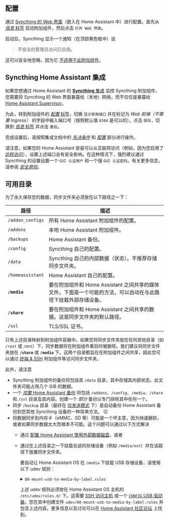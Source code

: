 ## 配置

通过 [Syncthing 的 Web 界面](/hassio/ingress/68413af6_syncthing)（嵌入在 Home Assistant 中）进行配置。首先从 [*信息* 标签](/hassio/addon/68413af6_syncthing/info) 启动附加组件，然后点击 `打开 Web 界面`。

启动后，Syncthing 显示一个通知（在顶部黄色框中）说

> 不安全的管理员访问已启用。

这可以安全地忽略，因为它 [不适用于此附加组件](https://github.com/Poeschl/Hassio-Addons/issues/340)。

## Syncthing Home Assistant 集成

如果您想通过 Home Assistant 的 [**Syncthing** 集成](https://www.home-assistant.io/integrations/syncthing/) 监控 Syncthing 附加组件，您需要将 Syncthing 的 Web 界面暴露给（本地）网络，而不仅仅是暴露给 [Home Assistant Supervisor](https://developers.home-assistant.io/docs/supervisor)。

为此，转到附加组件的 [*配置* 标签](/hassio/addon/68413af6_syncthing/config)，切换 `显示禁用端口` 并在标记为 *Web 前端（不需要 Ingress）* 的字段中输入端口号（按照默认值 `8384` 是可以的）。点击 `保存`，切换到 [*信息* 标签](/hassio/addon/68413af6_syncthing/info) 并点击 `重启`。

完成设置后，请按照集成文档中的 [*先决条件*](https://www.home-assistant.io/integrations/syncthing/#prerequisites) 和 [*配置*](https://www.home-assistant.io/integrations/syncthing/#configuration) 部分进行操作。

请注意，如果您的 Home Assistant 安装可以从互联网访问（例如，因为您启用了 [远程访问](https://www.home-assistant.io/docs/configuration/remote/)），设置上述端口会有安全影响。在这种情况下，强烈建议通过 Syncthing 的设置设置一个 `GUI 认证用户` 和一个强 `GUI 认证密码`。有关更多信息，请参阅 [*安全原则*](https://docs.syncthing.net/users/security)。

## 可用目录

为了永久保存您的数据，同步文件夹必须放在以下路径之一下：

| 路径             | 描述                                                                                                                                                |
| ------------------------------------------------------------------- | ------------------------------------------------------------------------------------------------------- |
| `/addon_configs` | 所有 Home Assistant 附加组件的配置。                                                                                                               |
| `/addons`        | 本地 Home Assistant 附加组件。                                                                                                                              |
| `/backups`       | Home Assistant 备份。                                                                                                                                    |
| `/config`        | Syncthing 自己的配置。                                                                                                                             |
| `/data`          | Syncthing 自己的内部数据（状态）。不推荐存储同步文件夹。                                                                            |
| `/homeassistant` | Home Assistant 自己的配置。                                                                                                                        |
| **`/media`**     | 要在附加组件和 Home Assistant 之间共享的媒体文件。下面是一个可能的方法，可以自动在与此路径下挂载外部存储设备。 |
| ***`/share`***   | 要在附加组件和 Home Assistant 之间共享的数据。这是同步文件夹的默认路径。                                                         |
| `/ssl`           | TLS/SSL 证书。                                                                                                                                      |

只有上述目录映射到附加组件容器中。如果您将同步文件夹放在任何其他目录（如 `/root` 或 `/mnt`）下，同步数据将在附加组件重启时被删除。我们建议将同步文件夹放在 **`/share`** 或 **`/media`** 下。这两个目录都旨在在附加组件之间共享，因此您可以通过 [终端 & SSH](/hassio/addon/core_ssh/info) 附加组件等访问同步文件夹。

此外，请注意

- Syncthing 附加组件的备份将包括其 `/data` 目录，其中存储其内部状态。此文件夹可能占用几个 GiB 的数据。
- 一个 [*完整* Home Assistant 备份](https://www.home-assistant.io/common-tasks/os/#backup) 将包括 `/addons`、`/config`、`/media`、`/share` 和 `/ssl` 目录及其内容。创建一个 *部分* 备份以专门排除其中任何一个。
- 同步 `/backup` 目录（最好在 [仅发送模式](https://docs.syncthing.net/users/foldertypes.html#send-only-folder) 下）是自动备份 Home Assistant 备份到您其他 Syncthing 设备的一种简单方法。 😉
- 将数据同步到内存卡（eMMC、SD 等）可能是一个坏主意，因为快速磨损，或者如果同步数据太大而根本不可能。这个问题可以通过以下方式解决
  - 通过 [配置 Home Assistant 使用外部数据磁盘](https://www.home-assistant.io/common-tasks/os/#using-external-data-disk)，或者
  - 通过在上述目录之一下挂载合适的存储设备（例如 `/media/ext`）并在该路径下放置同步文件夹。

    要自动让 Home Assistant OS 在 `/media` 下挂载 USB 存储设备，请使用以下 udev 规则：
    <!-- markdownlint-disable MD033 -->
    <details>
    <summary><code>80-mount-usb-to-media-by-label.rules</code></summary>
  
    ```sh
    #
    # udev 规则
    #   使用分区名称作为挂载点，将 USB 驱动器挂载到媒体目录
    #
    # 描述：
    #   为 Home Assistant OS 创建，此规则将任何 USB 驱动器
    #   挂载到 Hassio 媒体目录 (/mnt/data/supervisor/media)。
    #   当 USB 驱动器连接到主板时，规则在媒体目录下为每个分区创建一个目录。
    #   新创建的分区命名为分区名称。如果分区没有名称，则使用以下名称格式： "usb-{block-name}"，其中 block name 是 sd[a-z][0-9]。
    #
    # 注意 1：
    #   规则名称始终以数字开头。在这种情况下，规则使用 80。
    #   这表示 udev 中规则的顺序。低数字先运行，高数字后运行。但是，低数字不具备高数字可能有的所有功能。
    #   为了使此规则正常运行，请使用大于或等于 80 的数字。
    #
    # 注意 2：
    #   此规则将跳过挂载 'CONFIG' USB 密钥。
    #   https://github.com/home-assistant/operating-system/blob/dev/Documentation/configuration.md
    #
    # 注意 3：
    #   如果 OS 在 USB 驱动器上排序（即 USB 启动），此规则将挂载 OS 分区。
    #   为了防止此问题发生，请更新规则以跳过启动的 USB 驱动器。
    #   有关更多信息，请参阅下面的 CAUTION 消息。
    #
    # 获得灵感的来源：
    #   https://www.axllent.org/docs/auto-mounting-usb-storage/
    #
    # 有用的链接：
    #   https://wiki.archlinux.org/index.php/Udev
    #
    # udev 命令：
    #   - 重新加载新规则以重新启动 udev：
    #       udevadm control --reload-rules
    #   - 列出 sdb1 的设备属性：
    #       udevadm info --attribute-walk --name=/dev/sdb1
    #   - 列出 sdb1 的环境变量：
    #       udevadm info /dev/sdb1
    #   - 触发 sdb1 的添加/删除事件：
    #       udevadm trigger --verbose --action=add --sysname-match=sdb1
    #       udevadm trigger --verbose --action=remove --sysname-match=sdb1
    #


    # 过滤块设备，否则退出
    # CAUTION: 如果从 USB 驱动器启动（例如：sda），请更改为 'sd[b-z][0-9]'
    KERNEL!="sd[a-z][0-9]", GOTO="abort_rule"

    # 跳过非 USB 设备（例如：内部 SATA 驱动器）
    ENV{ID_PATH}!="*-usb-*", GOTO="abort_rule"

    # 将分区信息导入环境变量
    IMPORT{program}="/usr/sbin/blkid -o udev -p %N"

    # 如果分区不是文件系统，则退出
    ENV{ID_FS_USAGE}!="filesystem", GOTO="abort_rule"

    # 如果这是 'CONFIG' USB 密钥，则退出
    ENV{ID_FS_LABEL}=="CONFIG", GOTO="abort_rule"

    # 如果存在，则获取分区名称，否则创建一个
    ENV{ID_FS_LABEL}!="", ENV{dir_name}="%E{ID_FS_LABEL}"
    ENV{ID_FS_LABEL}=="", ENV{dir_name}="usb-%k"

    # 确定挂载点
    ENV{mount_point}="/mnt/data/supervisor/media/%E{dir_name}"

    # 在 'add' 操作（即插入 USB 驱动器）上挂载设备
    ACTION=="add", RUN{program}+="/usr/bin/mkdir -p %E{mount_point}", RUN{program}+="/usr/bin/systemd-mount --no-block --automount=no --collect $devnode %E{mount_point}"

    # 在 'remove' 操作（即拔出或弹出 USB 驱动器）上卸载设备
    ACTION=="remove", ENV{dir_name}!="", RUN{program}+="/usr/bin/systemd-umount %E{mount_point}", RUN{program}+="/usr/bin/rmdir %E{mount_point}"

    # 退出
    LABEL="abort_rule"
    ```

    [来源](https://gist.github.com/eklex/c5fac345de5be9d9bc420510617c86b5)

    </details>

    上述 udev 规则必须放在 Home Assistant OS 主机的 `/etc/udev/rules.d/` 下。这需要 [SSH 访问主机](https://developers.home-assistant.io/docs/operating-system/debugging/#ssh-access-to-the-host) 或一个 [`CONFIG` USB 驱动器](https://github.com/home-assistant/operating-system/blob/dev/Documentation/configuration.md#configuration)，您在其中创建文件 `udev/80-mount-usb-to-media-by-label.rules` 并包含上述内容。更多信息以及讨论可以在 [Home Assistant 社区论坛](https://community.home-assistant.io/t/solved-mount-usb-drive-in-hassio-to-be-used-on-the-media-folder-with-udev-customization/258406) 上找到。